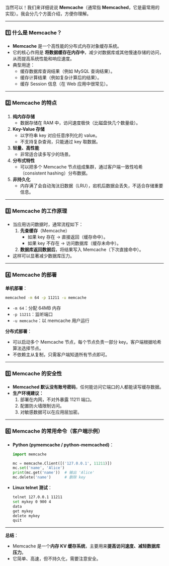 当然可以！我们来详细说说 **Memcache**（通常指 **Memcached**，它是最常用的实现）。我会分几个方面介绍，方便你理解。

------

### 1️⃣ 什么是 Memcache？

- **Memcache** 是一个高性能的分布式内存对象缓存系统。
- 它的核心作用是 **将数据缓存在内存中**，减少对数据库或其他慢速存储的访问，从而提高系统性能和响应速度。
- 典型用途：
  - 缓存数据库查询结果（例如 MySQL 查询结果）。
  - 缓存计算结果（例如复杂计算后的结果）。
  - 缓存 Session 信息（在 Web 应用中很常见）。

------

### 2️⃣ Memcache 的特点

1. **纯内存存储**
   - 数据存储在 RAM 中，访问速度极快（比磁盘快几个数量级）。
2. **Key-Value 存储**
   - 以字符串 key 对应任意序列化的 value。
   - 不支持复杂查询，只能通过 key 取数据。
3. **轻量、高性能**
   - 非常适合读多写少的场景。
4. **分布式特性**
   - 可以把多个 Memcache 节点组成集群，通过客户端一致性哈希（consistent hashing）分布数据。
5. **非持久化**
   - 内存满了会自动淘汰旧数据（LRU），宕机后数据会丢失，不适合存储重要信息。

------

### 3️⃣ Memcache 的工作原理

- 当应用访问数据时，通常流程如下：
  1. **先查缓存**（Memcache）
     - 如果 key 存在 → 直接返回（缓存命中）。
     - 如果 key 不存在 → 访问数据库（缓存未命中）。
  2. **数据库返回数据后**，将结果写入 Memcache（下次直接命中）。
- 这样可以显著减少数据库压力。

------

### 4️⃣ Memcache 的部署

**单机部署**：

```bash
memcached -m 64 -p 11211 -u memcache
```

- `-m 64`：分配 64MB 内存
- `-p 11211`：监听端口
- `-u memcache`：以 memcache 用户运行

**分布式部署**：

- 可以启动多个 Memcache 节点，每个节点负责一部分 key。客户端根据哈希算法选择节点。
- 不依赖主从复制，只需客户端知道所有节点即可。

------

### 5️⃣ Memcache 的安全性

- **Memcached 默认没有账号密码**，任何能访问它端口的人都能读写缓存数据。
- **生产环境建议：**
  1. 部署在内网，不对外暴露 11211 端口。
  2. 配置防火墙限制访问。
  3. 对敏感数据可以在应用层加密。

------

### 6️⃣ Memcache 的常用命令（客户端示例）

- **Python (pymemcache / python-memcached)**：

  ```python
  import memcache
  
  mc = memcache.Client([('127.0.0.1', 11211)])
  mc.set('name', 'Alice')
  print(mc.get('name'))  # 输出 'Alice'
  mc.delete('name')      # 删除 key
  ```

- **Linux telnet 测试**：

  ```bash
  telnet 127.0.0.1 11211
  set mykey 0 900 4
  data
  get mykey
  delete mykey
  quit
  ```

------

**总结**：

- Memcache 是一个**内存 KV 缓存系统**，主要用来**提高访问速度、减轻数据库压力**。
- 它简单、高速，但不持久化，需要注意安全。

